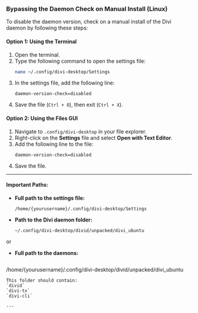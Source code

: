 ### Bypassing the Daemon Check on Manual Install (Linux)

To disable the daemon version, check on a manual install of the Divi daemon by following these steps:

#### Option 1: Using the Terminal
1. Open the terminal.
2. Type the following command to open the settings file:
   ```bash
   nano ~/.config/divi-desktop/Settings
   ```
3. In the settings file, add the following line:
   ```
   daemon-version-check=disabled
   ```
4. Save the file (`Ctrl + O`), then exit (`Ctrl + X`).

#### Option 2: Using the Files GUI
1. Navigate to `.config/divi-desktop` in your file explorer.
2. Right-click on the **Settings** file and select **Open with Text Editor**.
3. Add the following line to the file:
   ```
   daemon-version-check=disabled
   ```
4. Save the file.

---

#### Important Paths:
- **Full path to the settings file:**
  ```
  /home/{yourusername}/.config/divi-desktop/Settings
  ```
- **Path to the Divi daemon folder:**
  ```
  ~/.config/divi-desktop/divid/unpacked/divi_ubuntu
  ```
or
- **Full path to the daemons:**

  ```
 /home/{yourusername}/.config/divi-desktop/divid/unpacked/divi_ubuntu
  ```
  This folder should contain:
  `divid`
  `divi-tx`
  `divi-cli`

---
